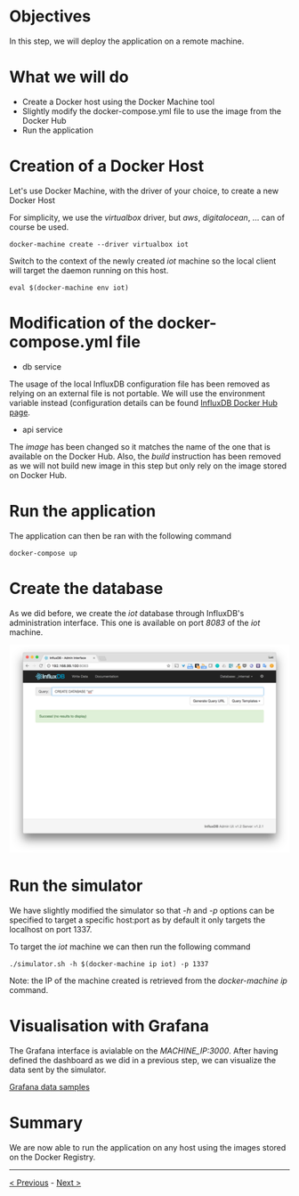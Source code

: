 # Objectives

In this step, we will deploy the application on a remote machine.

# What we will do

* Create a Docker host using the Docker Machine tool
* Slightly modify the docker-compose.yml file to use the image from the Docker Hub
* Run the application

# Creation of a Docker Host

Let's use Docker Machine, with the driver of your choice, to create a new Docker Host

For simplicity, we use the *virtualbox* driver, but *aws*, *digitalocean*, ... can of course be used.

````
docker-machine create --driver virtualbox iot
````

Switch to the context of the newly created *iot* machine so the local client will target the daemon running on this host.

````
eval $(docker-machine env iot)
````

# Modification of the docker-compose.yml file

* db service

The usage of the local InfluxDB configuration file has been removed as relying on an external file is not portable. We will use the environment variable instead (configuration details can be found [InfluxDB Docker Hub page](https://hub.docker.com/_/influxdb/).

* api service

The *image* has been changed so it matches the name of the one that is available on the Docker Hub. Also, the *build* instruction has been removed as we will not build new image in this step but only rely on the image stored on Docker Hub.

# Run the application

The application can then be ran with the following command

````
docker-compose up
````

# Create the database

As we did before, we create the *iot* database through InfluxDB's administration interface. This one is available on port *8083* of the *iot* machine.

![Database creation](./images/01-influxdb-db-creation.png)

# Run the simulator

We have slightly modified the simulator so that *-h* and *-p* options can be specified to target a specific host:port as by default it only targets the localhost on port 1337.

To target the *iot* machine we can then run the following command

````
./simulator.sh -h $(docker-machine ip iot) -p 1337
````

Note: the IP of the machine created is retrieved from the *docker-machine ip* command.

# Visualisation with Grafana

The Grafana interface is avialable on the *MACHINE_IP:3000*. After having defined the dashboard as we did in a previous step, we can visualize the data sent by the simulator.

[Grafana data samples](./images/02-grafana-data-samples)

# Summary

We are now able to run the application on any host using the images stored on the Docker Registry.


-----
[< Previous](../step7) - [Next >](../step9)
